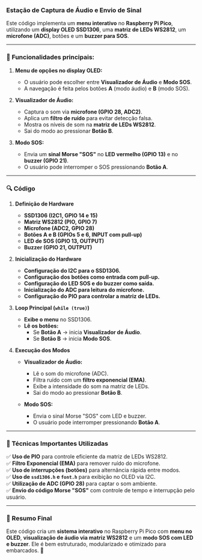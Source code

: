 ### Estação de Captura de Áudio e Envio de Sinal

Este código implementa um **menu interativo** no **Raspberry Pi Pico**, utilizando um **display OLED SSD1306**, uma **matriz de LEDs WS2812**, um **microfone (ADC)**, botões e um **buzzer para SOS**.  

---

### **📌 Funcionalidades principais:**
1. **Menu de opções no display OLED:**  
   - O usuário pode escolher entre **Visualizador de Áudio** e **Modo SOS**.
   - A navegação é feita pelos botões **A** (modo áudio) e **B** (modo SOS).

2. **Visualizador de Áudio:**  
   - Captura o som via **microfone (GPIO 28, ADC2)**.  
   - Aplica um **filtro de ruído** para evitar detecção falsa.  
   - Mostra os níveis de som na **matriz de LEDs WS2812**.  
   - Sai do modo ao pressionar **Botão B**.

3. **Modo SOS:**  
   - Envia um **sinal Morse "SOS"** no **LED vermelho (GPIO 13)** e no **buzzer (GPIO 21)**.  
   - O usuário pode interromper o SOS pressionando **Botão A**.

---

### **🔍 Código**
1. **Definição de Hardware**  
   - **SSD1306 (I2C1, GPIO 14 e 15)**  
   - **Matriz WS2812 (PIO, GPIO 7)**  
   - **Microfone (ADC2, GPIO 28)**  
   - **Botões A e B (GPIOs 5 e 6, INPUT com pull-up)**  
   - **LED de SOS (GPIO 13, OUTPUT)**  
   - **Buzzer (GPIO 21, OUTPUT)**  

2. **Inicialização do Hardware**
   - **Configuração do I2C para o SSD1306.**
   - **Configuração dos botões como entrada com pull-up.**
   - **Configuração do LED SOS e do buzzer como saída.**
   - **Inicialização do ADC para leitura do microfone.**
   - **Configuração do PIO para controlar a matriz de LEDs.**

3. **Loop Principal (`while (true)`)**
   - **Exibe o menu** no SSD1306.  
   - **Lê os botões:**  
     - Se **Botão A** → inicia **Visualizador de Áudio**.  
     - Se **Botão B** → inicia **Modo SOS**.  

4. **Execução dos Modos**
   - **Visualizador de Áudio:**  
     - Lê o som do microfone (ADC).  
     - Filtra ruído com um **filtro exponencial (EMA)**.  
     - Exibe a intensidade do som na matriz de LEDs.  
     - Sai do modo ao pressionar **Botão B**.

   - **Modo SOS:**  
     - Envia o sinal Morse "SOS" com LED e buzzer.  
     - O usuário pode interromper pressionando **Botão A**.

---

### **🔧 Técnicas Importantes Utilizadas**
✅ **Uso de PIO** para controle eficiente da matriz de LEDs WS2812.  
✅ **Filtro Exponencial (EMA)** para remover ruído do microfone.  
✅ **Uso de interrupções (botões)** para alternância rápida entre modos.  
✅ **Uso de `ssd1306.h` e `font.h`** para exibição no OLED via I2C.  
✅ **Utilização de ADC (GPIO 28)** para captar o som ambiente.  
✅ **Envio do código Morse "SOS"** com controle de tempo e interrupção pelo usuário.  

---

### **📌 Resumo Final**
Este código cria um **sistema interativo** no Raspberry Pi Pico com **menu no OLED**, **visualização de áudio via matriz WS2812** e um **modo SOS com LED e buzzer**. Ele é bem estruturado, modularizado e otimizado para embarcados. 🚀
